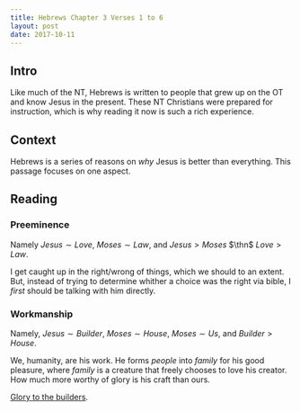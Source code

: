 ```yaml
---
title: Hebrews Chapter 3 Verses 1 to 6
layout: post
date: 2017-10-11
---
```


## Intro 

Like much of the NT, Hebrews is written to people that grew up on the OT and know Jesus in the present. These NT Christians were prepared for instruction, which is why reading it now is such a rich experience. 

## Context 

Hebrews is a series of reasons on *why* Jesus is better than everything. This passage focuses on one aspect. 

## Reading 

### Preeminence 

Namely $Jesus \sim Love$, $Moses \sim Law$, and $Jesus > Moses$ $\thn$ $Love > Law$. 

I get caught up in the right/wrong of things, which we should to an extent. But, instead of trying to determine whither a choice was the right via bible, I *first* should be talking with him directly. 

### Workmanship 

Namely, $Jesus \sim Builder$, $Moses \sim House$, $Moses \sim Us$, and $Builder > House$. 

We, humanity, are his work. He forms *people* into *family* for his good pleasure, where *family* is a creature that freely chooses to love his creator. How much more worthy of glory is his craft than ours. 

[Glory to the builders](http://www.encyclopaedia-wot.org/history/compleat.html#phKiserai).

